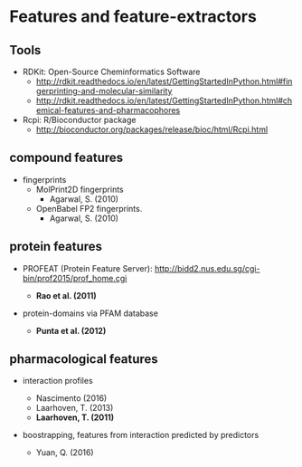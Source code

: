# Features and feature-extractors

## Tools
* RDKit: Open-Source Cheminformatics Software
  * http://rdkit.readthedocs.io/en/latest/GettingStartedInPython.html#fingerprinting-and-molecular-similarity
  * http://rdkit.readthedocs.io/en/latest/GettingStartedInPython.html#chemical-features-and-pharmacophores
* Rcpi: R/Bioconductor package
  * http://bioconductor.org/packages/release/bioc/html/Rcpi.html

## compound features
* fingerprints
  * MolPrint2D fingerprints
    * Agarwal, S. (2010)
  * OpenBabel FP2 fingerprints.
    * Agarwal, S. (2010)

## protein features
* PROFEAT (Protein Feature Server): http://bidd2.nus.edu.sg/cgi-bin/prof2015/prof_home.cgi
  * **Rao et al. (2011)**

* protein-domains via PFAM database
  * **Punta et al. (2012)**

## pharmacological features
* interaction profiles
  * Nascimento (2016)
  * Laarhoven, T. (2013)
  * **Laarhoven, T. (2011)**

* boostrapping, features from interaction predicted by predictors
  * Yuan, Q. (2016)
